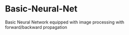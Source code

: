 # Basic-Neural-Net
Basic Neural Network equipped with image processing with forward/backward propagation
